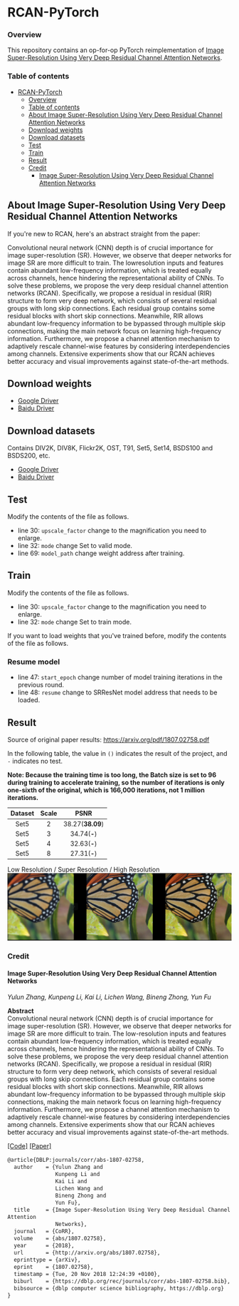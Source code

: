 # RCAN-PyTorch

### Overview

This repository contains an op-for-op PyTorch reimplementation of [Image Super-Resolution Using Very Deep Residual Channel Attention Networks](https://arxiv.org/abs/1807.02758).

### Table of contents

- [RCAN-PyTorch](#rcan-pytorch)
    - [Overview](#overview)
    - [Table of contents](#table-of-contents)
    - [About Image Super-Resolution Using Very Deep Residual Channel Attention Networks](#about-image-super-resolution-using-very-deep-residual-channel-attention-networks)
    - [Download weights](#download-weights)
    - [Download datasets](#download-datasets)
    - [Test](#test)
    - [Train](#train)
    - [Result](#result)
    - [Credit](#credit)
        - [Image Super-Resolution Using Very Deep Residual Channel Attention Networks](#image-super-resolution-using-very-deep-residual-channel-attention-networks)

## About Image Super-Resolution Using Very Deep Residual Channel Attention Networks

If you're new to RCAN, here's an abstract straight from the paper:

Convolutional neural network (CNN) depth is of crucial importance for image super-resolution (SR). However, we observe that deeper networks for image
SR are more difficult to train. The lowresolution inputs and features contain abundant low-frequency information, which is treated equally across
channels, hence hindering the representational ability of CNNs. To solve these problems, we propose the very deep residual channel attention
networks (RCAN). Specifically, we propose a residual in residual (RIR) structure to form very deep network, which consists of several residual groups
with long skip connections. Each residual group contains some residual blocks with short skip connections. Meanwhile, RIR allows abundant
low-frequency information to be bypassed through multiple skip connections, making the main network focus on learning high-frequency information.
Furthermore, we propose a channel attention mechanism to adaptively rescale channel-wise features by considering interdependencies among channels.
Extensive experiments show that our RCAN achieves better accuracy and visual improvements against state-of-the-art methods.

## Download weights

- [Google Driver](https://drive.google.com/drive/folders/17ju2HN7Y6pyPK2CC_AqnAfTOe9_3hCQ8?usp=sharing)
- [Baidu Driver](https://pan.baidu.com/s/1yNs4rqIb004-NKEdKBJtYg?pwd=llot)

## Download datasets

Contains DIV2K, DIV8K, Flickr2K, OST, T91, Set5, Set14, BSDS100 and BSDS200, etc.

- [Google Driver](https://drive.google.com/drive/folders/1A6lzGeQrFMxPqJehK9s37ce-tPDj20mD?usp=sharing)
- [Baidu Driver](https://pan.baidu.com/s/1o-8Ty_7q6DiS3ykLU09IVg?pwd=llot)

## Test

Modify the contents of the file as follows.

- line 30: `upscale_factor` change to the magnification you need to enlarge.
- line 32: `mode` change Set to valid mode.
- line 69: `model_path` change weight address after training.

## Train

Modify the contents of the file as follows.

- line 30: `upscale_factor` change to the magnification you need to enlarge.
- line 32: `mode` change Set to train mode.

If you want to load weights that you've trained before, modify the contents of the file as follows.

### Resume model

- line 47: `start_epoch` change number of model training iterations in the previous round.
- line 48: `resume` change to SRResNet model address that needs to be loaded.

## Result

Source of original paper results: https://arxiv.org/pdf/1807.02758.pdf

In the following table, the value in `()` indicates the result of the project, and `-` indicates no test.

**Note: Because the training time is too long, the Batch size is set to 96 during training to accelerate training, 
so the number of iterations is only one-sixth of the original, which is 166,000 iterations, not 1 million iterations.**

| Dataset | Scale |       PSNR       |
|:-------:|:-----:|:----------------:|
|  Set5   |   2   | 38.27(**38.09**) |
|  Set5   |   3   |   34.74(**-**)   |
|  Set5   |   4   |   32.63(**-**)   |
|  Set5   |   8   |   27.31(**-**)   |

Low Resolution / Super Resolution / High Resolution
<span align="center"><img src="assets/result.png"/></span>

### Credit

#### Image Super-Resolution Using Very Deep Residual Channel Attention Networks

_Yulun Zhang, Kunpeng Li, Kai Li, Lichen Wang, Bineng Zhong, Yun Fu_ <br>

**Abstract** <br>
Convolutional neural network (CNN) depth is of crucial importance for image super-resolution (SR). However, we observe that deeper networks for image
SR are more difficult to train. The low-resolution inputs and features contain abundant low-frequency information, which is treated equally across
channels, hence hindering the representational ability of CNNs. To solve these problems, we propose the very deep residual channel attention
networks (RCAN). Specifically, we propose a residual in residual (RIR) structure to form very deep network, which consists of several residual groups
with long skip connections. Each residual group contains some residual blocks with short skip connections. Meanwhile, RIR allows abundant
low-frequency information to be bypassed through multiple skip connections, making the main network focus on learning high-frequency information.
Furthermore, we propose a channel attention mechanism to adaptively rescale channel-wise features by considering interdependencies among channels.
Extensive experiments show that our RCAN achieves better accuracy and visual improvements against state-of-the-art methods.

[[Code]](https://github.com/yulunzhang/RCAN) [[Paper]](https://arxiv.org/pdf/1807.02758)

```
@article{DBLP:journals/corr/abs-1807-02758,
  author    = {Yulun Zhang and
               Kunpeng Li and
               Kai Li and
               Lichen Wang and
               Bineng Zhong and
               Yun Fu},
  title     = {Image Super-Resolution Using Very Deep Residual Channel Attention
               Networks},
  journal   = {CoRR},
  volume    = {abs/1807.02758},
  year      = {2018},
  url       = {http://arxiv.org/abs/1807.02758},
  eprinttype = {arXiv},
  eprint    = {1807.02758},
  timestamp = {Tue, 20 Nov 2018 12:24:39 +0100},
  biburl    = {https://dblp.org/rec/journals/corr/abs-1807-02758.bib},
  bibsource = {dblp computer science bibliography, https://dblp.org}
}
```
